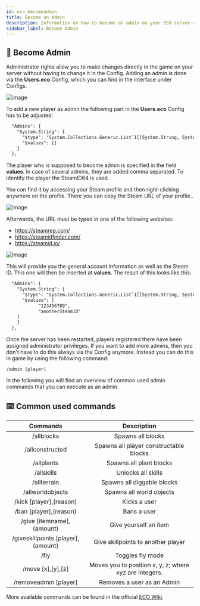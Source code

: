 ```yaml
---
id: eco_becomeadmin
title: Become an Admin
description: Information on how to become an admin on your ECO server at ZAP-Hosting - ZAP-Hosting.com documentation
sidebar_label: Become Admin
---
```



## 🔑 Become Admin

Administrator rights allow you to make changes directly in the game on your server without having to change it in the Config. Adding an admin is done via the **Users.eco** Config, which you can find in the interface under Configs.

![image](https://user-images.githubusercontent.com/26007280/189889438-9fff284d-0b0b-40bd-ac00-27adc646de55.png)



To add a new player as admin the following part in the **Users.eco** Config has to be adjusted:

```xml
  "Admins": {
    "System.String": {
      "$type": "System.Collections.Generic.List`1[[System.String, System.Private.CoreLib]], System.Private.CoreLib",
      "$values": []
    }
  },
```



The player who is supposed to become admin is specified in the field **values**. In case of several admins, they are added comma separated. To identify the player the SteamID64 is used. 

You can find it by accessing your Steam profile and then right-clicking anywhere on the profile. There you can copy the Steam URL of your profile..

![image](https://user-images.githubusercontent.com/26007280/189889469-1cd77a81-dd16-46ad-957b-74eb8f8ce9fc.png)



Afterwards, the URL must be typed in one of the following websites:

- https://steamrep.com/
- https://steamidfinder.com/
- https://steamid.io/

![image](https://user-images.githubusercontent.com/26007280/189889486-e9c03aa9-6a98-4dad-94f7-f22ea9ab0ea4.png)



This will provide you the general account information as well as the Steam ID.  This one will then be inserted at **values**. The result of this looks like this:

```xml
  "Admins": {
    "System.String": {
      "$type": "System.Collections.Generic.List`1[[System.String, System.Private.CoreLib]], System.Private.CoreLib",
      "$values": [
			"123456789",
			"anotherSteamID"
	]
    }
  },
```



Once the server has been restarted, players registered there have been assigned administrator privileges. If you want to add more admins, then you don't have to do this always via the Config anymore. Instead you can do this in game by using the following command:

```
/admin [player]
```



In the following you will find an overview of common used admin commands that you can execute as an admin.



## ⌨️ Common used commands

|              Commands              |                      Description                       |
| :--------------------------------: | :----------------------------------------------------: |
|             /allblocks             |                   Spawns all blocks                    |
|          /allconstructed           |         Spawns all player constructable blocks         |
|             /allplants             |                Spawns all plant blocks                 |
|             /allskills             |                   Unlocks all skills                   |
|            /allterrain             |               Spawns all diggable blocks               |
|          /allworldobjects          |                Spawns all world objects                |
|      /kick [player],(reason)       |                      Kicks a user                      |
|       /ban [player],(reason)       |                      Bans a user                       |
|     /give [itemname],(amount)      |                 Give yourself an item                  |
| /giveskillpoints [player],(amount) |           Give skillpoints to another player           |
|                /fly                |                    Toggles fly mode                    |
|         /move [x],[y],[z]          | Moves you to position x, y, z; where xyz are integers. |
|       /removeadmin [player]        |               Removes a user as an Admin               |

More available commands can be found in the official [ECO Wiki](https://eco.gamepedia.com/Chat_Commands).

